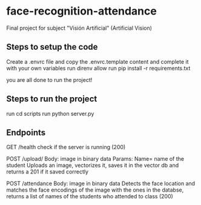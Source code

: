 # face-recognition-attendance
Final project for subject "Visión Artificial" (Artificial Vision)

## Steps to setup the code
Create a .envrc file and copy the .envrc.template content and complete it with your own variables
run direnv allow
run pip install -r requirements.txt

you are all done to run the project!

## Steps to run the project
run cd scripts
run python server.py

## Endpoints
GET /health
check if the server is running (200)

POST /upload/<name>
Body: image in binary data
Params: Name= name of the student
Uploads an image, vectorizes it, saves it in the vector db and returns a 201 if it saved correctly

POST /attendance
Body: image in binary data
Detects the face location and matches the face encodings of the image with the ones in the databse, returns a list of names of the students who attended to class (200)

